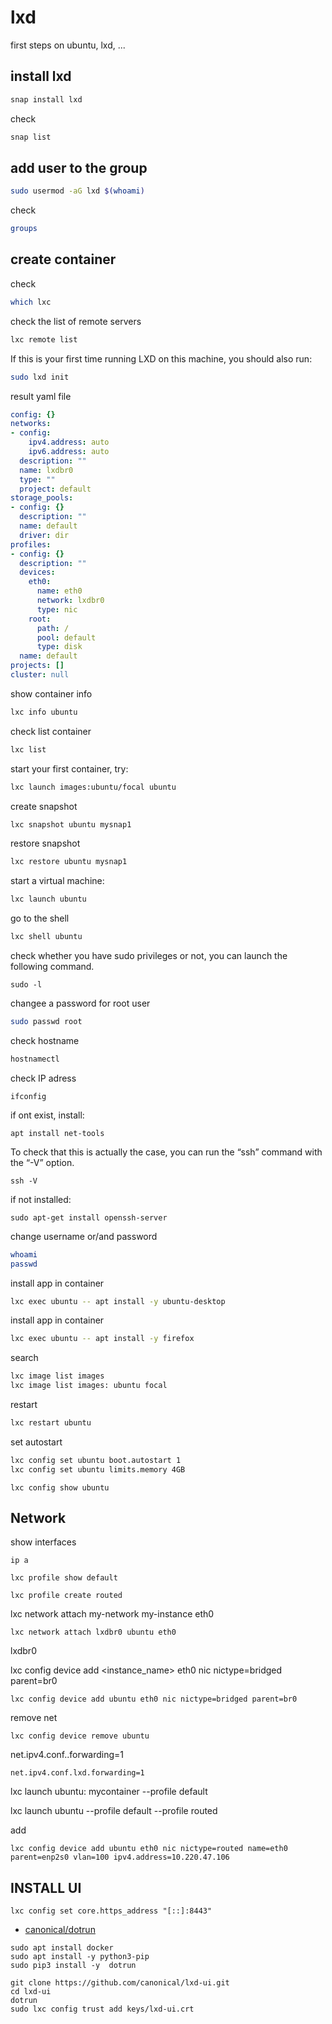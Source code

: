 # lxd
first steps on ubuntu, lxd, ...

## install lxd
```bash
snap install lxd
```

check
```bash
snap list
```


## add user to the group
```bash
sudo usermod -aG lxd $(whoami)
```
check
```bash
groups
```


## create container

check
```bash
which lxc
```

check the list of remote servers
```bash
lxc remote list
```


If this is your first time running LXD on this machine, you should also run:
```bash
sudo lxd init
```


result yaml file
```yaml
config: {}
networks:
- config:
    ipv4.address: auto
    ipv6.address: auto
  description: ""
  name: lxdbr0
  type: ""
  project: default
storage_pools:
- config: {}
  description: ""
  name: default
  driver: dir
profiles:
- config: {}
  description: ""
  devices:
    eth0:
      name: eth0
      network: lxdbr0
      type: nic
    root:
      path: /
      pool: default
      type: disk
  name: default
projects: []
cluster: null
```


show container info
```bash
lxc info ubuntu
```

check list container
```bash
lxc list
```

start your first container, try:
```bash
lxc launch images:ubuntu/focal ubuntu
```




create snapshot
```bash
lxc snapshot ubuntu mysnap1
```


restore snapshot
```bash
lxc restore ubuntu mysnap1
```

start a virtual machine: 
```bash
lxc launch ubuntu
```

go to the shell
```bash
lxc shell ubuntu
```

check whether you have sudo privileges or not, you can launch the following command.
```
sudo -l
```

changee a password for root user
```bash
sudo passwd root
```

check hostname
```bash
hostnamectl
```


check IP adress
```
ifconfig
```

if ont exist, install:
```
apt install net-tools
```


To check that this is actually the case, you can run the “ssh” command with the “-V” option.
```
ssh -V
```

if not installed:
```        
sudo apt-get install openssh-server
```


change username or/and password
```bash
whoami
passwd
```


install app in container
```bash
lxc exec ubuntu -- apt install -y ubuntu-desktop
```

install app in container
```bash
lxc exec ubuntu -- apt install -y firefox
```

search
```bash
lxc image list images
lxc image list images: ubuntu focal
```

restart
```bash
lxc restart ubuntu
```


set autostart
```bash
lxc config set ubuntu boot.autostart 1
lxc config set ubuntu limits.memory 4GB
```

```
lxc config show ubuntu
```


## Network

show interfaces

```
ip a
```


```
lxc profile show default
```


```
lxc profile create routed
```
    
lxc network attach my-network my-instance eth0
```
lxc network attach lxdbr0 ubuntu eth0
```


lxdbr0

lxc config device add <instance_name> eth0 nic nictype=bridged parent=br0
```
lxc config device add ubuntu eth0 nic nictype=bridged parent=br0
```

remove net
```
lxc config device remove ubuntu
```

net.ipv4.conf.<parent>.forwarding=1

```
net.ipv4.conf.lxd.forwarding=1    
```
    
lxc launch ubuntu: mycontainer --profile default

lxc launch ubuntu --profile default --profile routed
    
add
```
lxc config device add ubuntu eth0 nic nictype=routed name=eth0 parent=enp2s0 vlan=100 ipv4.address=10.220.47.106
```


  
    
## INSTALL UI
    
```   
lxc config set core.https_address "[::]:8443"
```
    
+ [canonical/dotrun](https://github.com/canonical/dotrun#installation)
    
```    
sudo apt install docker    
sudo apt install -y python3-pip
sudo pip3 install -y  dotrun
```
    
    
```    
git clone https://github.com/canonical/lxd-ui.git
cd lxd-ui
dotrun
sudo lxc config trust add keys/lxd-ui.crt
```    
    
